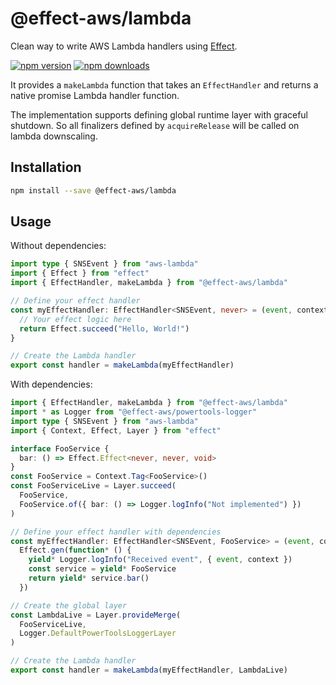 # @effect-aws/lambda

Clean way to write AWS Lambda handlers using [Effect](https://www.effect.website/).

[![npm version](https://img.shields.io/npm/v/%40effect-aws%2Flambda?color=brightgreen&label=npm%20package)](https://www.npmjs.com/package/@effect-aws/lambda)
[![npm downloads](https://img.shields.io/npm/dm/%40effect-aws%2Flambda)](https://www.npmjs.com/package/@effect-aws/lambda)

It provides a `makeLambda` function that takes an `EffectHandler` and returns a native promise Lambda handler function.

The implementation supports defining global runtime layer with graceful shutdown. So all finalizers defined by `acquireRelease` will be called on lambda downscaling.

## Installation

```bash
npm install --save @effect-aws/lambda
```

## Usage

Without dependencies:

```typescript
import type { SNSEvent } from "aws-lambda"
import { Effect } from "effect"
import { EffectHandler, makeLambda } from "@effect-aws/lambda"

// Define your effect handler
const myEffectHandler: EffectHandler<SNSEvent, never> = (event, context) => {
  // Your effect logic here
  return Effect.succeed("Hello, World!")
}

// Create the Lambda handler
export const handler = makeLambda(myEffectHandler)
```

With dependencies:

```typescript
import { EffectHandler, makeLambda } from "@effect-aws/lambda"
import * as Logger from "@effect-aws/powertools-logger"
import type { SNSEvent } from "aws-lambda"
import { Context, Effect, Layer } from "effect"

interface FooService {
  bar: () => Effect.Effect<never, never, void>
}
const FooService = Context.Tag<FooService>()
const FooServiceLive = Layer.succeed(
  FooService,
  FooService.of({ bar: () => Logger.logInfo("Not implemented") })
)

// Define your effect handler with dependencies
const myEffectHandler: EffectHandler<SNSEvent, FooService> = (event, context) =>
  Effect.gen(function* () {
    yield* Logger.logInfo("Received event", { event, context })
    const service = yield* FooService
    return yield* service.bar()
  })

// Create the global layer
const LambdaLive = Layer.provideMerge(
  FooServiceLive,
  Logger.DefaultPowerToolsLoggerLayer
)

// Create the Lambda handler
export const handler = makeLambda(myEffectHandler, LambdaLive)
```
